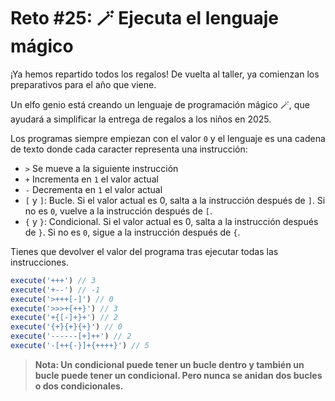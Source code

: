 # Reto #25: 🪄 Ejecuta el lenguaje mágico

¡Ya hemos repartido todos los regalos! De vuelta al taller, ya comienzan los preparativos para el año que viene.

Un elfo genio está creando un lenguaje de programación mágico 🪄, que ayudará a simplificar la entrega de regalos a los niños en 2025.

Los programas siempre empiezan con el valor `0` y el lenguaje es una cadena de texto donde cada caracter representa una instrucción:

+ `>` Se mueve a la siguiente instrucción
+ `+` Incrementa en `1` el valor actual
+ `-` Decrementa en `1` el valor actual
+ `[` y `]`: Bucle. Si el valor actual es 0, salta a la instrucción después de `]`. Si no es `0`, vuelve a la instrucción después de `[`.
+ `{` y `}`: Condicional. Si el valor actual es 0, salta a la instrucción después de `}`. Si no es `0`, sigue a la instrucción después de `{`.

Tienes que devolver el valor del programa tras ejecutar todas las instrucciones.

```ts
execute('+++') // 3
execute('+--') // -1
execute('>+++[-]') // 0
execute('>>>+{++}') // 3
execute('+{[-]+}+') // 2
execute('{+}{+}{+}') // 0
execute('------[+]++') // 2
execute('-[++{-}]+{++++}') // 5
```

> **Nota: Un condicional puede tener un bucle dentro y también un bucle puede tener un condicional. Pero nunca se anidan dos bucles o dos condicionales.**